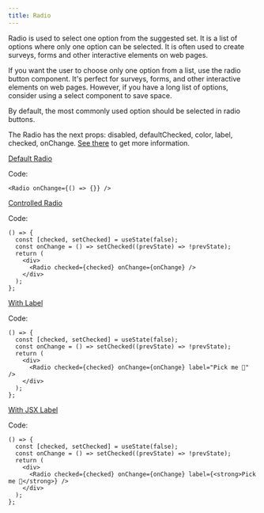 ```yaml
---
title: Radio
---
```


Radio is used to select one option from the suggested set. It is a list of options where only one option can be selected. It is often used to create surveys, forms and other interactive elements on web pages.

If you want the user to choose only one option from a list, use the radio button component. It's perfect for surveys, forms, and other interactive elements on web pages. However, if you have a long list of options, consider using a select component to save space.

By default, the most commonly used option should be selected in radio buttons.

The Radio has the next props: disabled, defaultChecked, color, label, checked, onChange. [See there](/?path=core-controls-radio--docs) to get more information.

[Default Radio](/storybook/?path=/story/core-controls-radio--default-radio)

Code:

```tsx
<Radio onChange={() => {}} />
```

[Controlled Radio](/storybook/?path=/story/core-controls-radio--controlled-radio)

Code:

```tsx
() => {
  const [checked, setChecked] = useState(false);
  const onChange = () => setChecked((prevState) => !prevState);
  return (
    <div>
      <Radio checked={checked} onChange={onChange} />
    </div>
  );
};
```

[With Label](/storybook/?path=/story/core-controls-radio--with-label)

Code:

```tsx
() => {
  const [checked, setChecked] = useState(false);
  const onChange = () => setChecked((prevState) => !prevState);
  return (
    <div>
      <Radio checked={checked} onChange={onChange} label="Pick me 🌵" />
    </div>
  );
};
```

[With JSX Label](/storybook/?path=/story/core-controls-radio--with-jsx-label)

Code:

```tsx
() => {
  const [checked, setChecked] = useState(false);
  const onChange = () => setChecked((prevState) => !prevState);
  return (
    <div>
      <Radio checked={checked} onChange={onChange} label={<strong>Pick me 🌵</strong>} />
    </div>
  );
};
```
